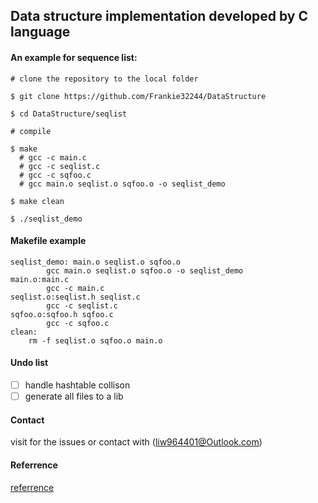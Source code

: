 ## Data structure implementation developed by C language

#### An example for sequence list:
```linux
# clone the repository to the local folder

$ git clone https://github.com/Frankie32244/DataStructure

$ cd DataStructure/seqlist

# compile

$ make
  # gcc -c main.c 
  # gcc -c seqlist.c
  # gcc -c sqfoo.c
  # gcc main.o seqlist.o sqfoo.o -o seqlist_demo

$ make clean

$ ./seqlist_demo
```

#### Makefile example
```linux
seqlist_demo: main.o seqlist.o sqfoo.o
		gcc main.o seqlist.o sqfoo.o -o seqlist_demo
main.o:main.c
		gcc -c main.c 
seqlist.o:seqlist.h seqlist.c
		gcc -c seqlist.c
sqfoo.o:sqfoo.h sqfoo.c
		gcc -c sqfoo.c
clean:
	rm -f seqlist.o sqfoo.o main.o
```


#### Undo list
- [ ] handle hashtable collison
- [ ] generate all files to a lib 
#### Contact 

visit for the issues or contact with (liw964401@Outlook.com)

#### Referrence 
[referrence](https://blog.csdn.net/lady_killer9/article/details/82695770)
